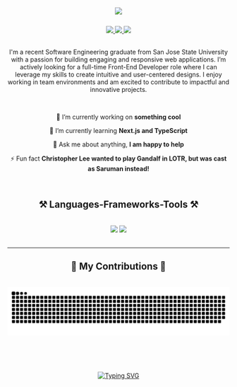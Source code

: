 <h1 align="center">
    <img src="https://readme-typing-svg.herokuapp.com/?font=Righteous&size=35&center=true&vCenter=true&width=500&height=70&duration=4000&lines=Hi+There!+👋+I'm+Tri+Ngo!;" />
</h1>

<div align="center"> 
  <a href="mailto:tringo831@gmail.com">
    <img src="https://img.shields.io/badge/Gmail-333333?style=for-the-badge&logo=gmail&logoColor=red" />
  </a>
  <a href="https://www.linkedin.com/in/tringo286/" target="_blank">
    <img src="https://img.shields.io/badge/LinkedIn-0077B5?style=for-the-badge&logo=linkedin&logoColor=white" target="_blank" />
  </a>
  <a href="https://tringo286.github.io/Personal-Portfolio-Website/" target="_blank">
     <img src="https://img.shields.io/badge/Portfolio-FF5722?style=for-the-badge&logo=todoist&logoColor=white" target="_blank" /> <!-- sqlite, safari, google-chrome are other good icon options -->
  </a>
</div>
<br>

<p align="center">I'm a recent Software Engineering graduate from San Jose State University with a passion for building engaging and responsive web applications. I’m actively looking for a full-time Front-End Developer role where I can leverage my skills to create intuitive and user-centered designs. I enjoy working in team environments and am excited to contribute to impactful and innovative projects.</p>
<br>

<div align="center">
 
 🔭 I’m currently working on **something cool**
 
 🌱 I’m currently learning **Next.js and TypeScript**

💬 Ask me about anything, **I am happy to help**

⚡ Fun fact **Christopher Lee wanted to play Gandalf in LOTR, but was cast as Saruman instead!**

 </div>
 <br>
 
 <h2 align="center">⚒️ Languages-Frameworks-Tools ⚒️</h2>
<br/>
<div align="center">
    <img src="https://skillicons.dev/icons?i=nextjs,react,tailwind,nodejs,express,mongodb,javascript,ts" />
    <img src="https://skillicons.dev/icons?i=html,css,figma,python,java,mysql,flask,git" /><br>
</div>

<br/>
<hr/>

<div align="center">
  <h2>🐍 My Contributions 🐍</h2>
  <br>
  <img alt="snake eating my contributions" src="https://raw.githubusercontent.com/salesp07/salesp07/output/github-contribution-grid-snake.svg" />
  
  <br/><br/><br/>
</div>

<div align="center">
<a href="https://git.io/typing-svg">
    <img src="https://readme-typing-svg.herokuapp.com?font=Fira+Code&pause=1000&width=435&lines=%F0%9F%99%8C+Thanks+for+visiting+my+GitHub!+;Feel+free+to+reach+out!" alt="Typing SVG" />
</a>
</div>


<br/>

